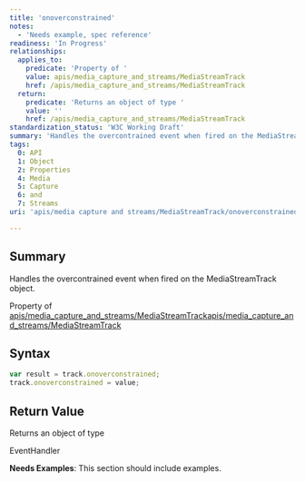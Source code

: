 ```yaml
---
title: 'onoverconstrained'
notes:
  - 'Needs example, spec reference'
readiness: 'In Progress'
relationships:
  applies_to:
    predicate: 'Property of '
    value: apis/media_capture_and_streams/MediaStreamTrack
    href: /apis/media_capture_and_streams/MediaStreamTrack
  return:
    predicate: 'Returns an object of type '
    value: ''
    href: /apis/media_capture_and_streams/MediaStreamTrack
standardization_status: 'W3C Working Draft'
summary: 'Handles the overcontrained event when fired on the MediaStreamTrack object.'
tags:
  0: API
  1: Object
  2: Properties
  4: Media
  5: Capture
  6: and
  7: Streams
uri: 'apis/media capture and streams/MediaStreamTrack/onoverconstrained'

---
```

## Summary

Handles the overcontrained event when fired on the MediaStreamTrack object.

Property of [apis/media\_capture\_and\_streams/MediaStreamTrack](/apis/media_capture_and_streams/MediaStreamTrack)[apis/media\_capture\_and\_streams/MediaStreamTrack](/apis/media_capture_and_streams/MediaStreamTrack)

## Syntax

``` js
var result = track.onoverconstrained;
track.onoverconstrained = value;
```

## Return Value

Returns an object of type

EventHandler

**Needs Examples**: This section should include examples.

